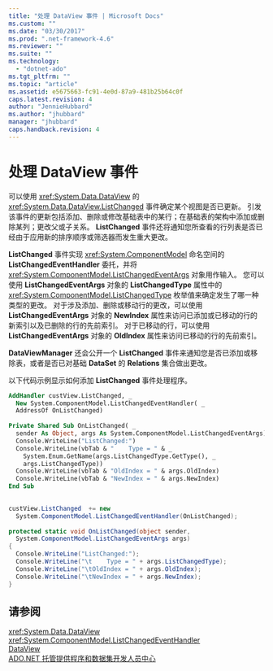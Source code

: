 ```yaml
---
title: "处理 DataView 事件 | Microsoft Docs"
ms.custom: ""
ms.date: "03/30/2017"
ms.prod: ".net-framework-4.6"
ms.reviewer: ""
ms.suite: ""
ms.technology: 
  - "dotnet-ado"
ms.tgt_pltfrm: ""
ms.topic: "article"
ms.assetid: e5675663-fc91-4e0d-87a9-481b25b64c0f
caps.latest.revision: 4
author: "JennieHubbard"
ms.author: "jhubbard"
manager: "jhubbard"
caps.handback.revision: 4
---
```

# 处理 DataView 事件
可以使用 <xref:System.Data.DataView> 的 <xref:System.Data.DataView.ListChanged> 事件确定某个视图是否已更新。  引发该事件的更新包括添加、删除或修改基础表中的某行；在基础表的架构中添加或删除某列；更改父或子关系。  **ListChanged** 事件还将通知您所查看的行列表是否已经由于应用新的排序顺序或筛选器而发生重大更改。  
  
 **ListChanged** 事件实现 <xref:System.ComponentModel> 命名空间的 **ListChangedEventHandler** 委托，并将 <xref:System.ComponentModel.ListChangedEventArgs> 对象用作输入。  您可以使用 **ListChangedEventArgs** 对象的 **ListChangedType** 属性中的 <xref:System.ComponentModel.ListChangedType> 枚举值来确定发生了哪一种类型的更改。  对于涉及添加、删除或移动行的更改，可以使用 **ListChangedEventArgs** 对象的 **NewIndex** 属性来访问已添加或已移动的行的新索引以及已删除的行的先前索引。  对于已移动的行，可以使用 **ListChangedEventArgs** 对象的 **OldIndex** 属性来访问已移动的行的先前索引。  
  
 **DataViewManager** 还会公开一个 **ListChanged** 事件来通知您是否已添加或移除表，或者是否已对基础 **DataSet** 的 **Relations** 集合做出更改。  
  
 以下代码示例显示如何添加 **ListChanged** 事件处理程序。  
  
```vb  
AddHandler custView.ListChanged, _  
  New System.ComponentModel.ListChangedEventHandler( _  
  AddressOf OnListChanged)  
  
Private Shared Sub OnListChanged( _  
  sender As Object, args As System.ComponentModel.ListChangedEventArgs)  
  Console.WriteLine("ListChanged:")  
  Console.WriteLine(vbTab & "    Type = " & _  
    System.Enum.GetName(args.ListChangedType.GetType(), _  
    args.ListChangedType))  
  Console.WriteLine(vbTab & "OldIndex = " & args.OldIndex)  
  Console.WriteLine(vbTab & "NewIndex = " & args.NewIndex)  
End Sub  
  
```  
  
```csharp  
custView.ListChanged  += new   
  System.ComponentModel.ListChangedEventHandler(OnListChanged);  
  
protected static void OnListChanged(object sender,   
  System.ComponentModel.ListChangedEventArgs args)  
{  
  Console.WriteLine("ListChanged:");  
  Console.WriteLine("\t    Type = " + args.ListChangedType);  
  Console.WriteLine("\tOldIndex = " + args.OldIndex);  
  Console.WriteLine("\tNewIndex = " + args.NewIndex);  
}  
```  
  
## 请参阅  
 <xref:System.Data.DataView>   
 <xref:System.ComponentModel.ListChangedEventHandler>   
 [DataView](../../../../../docs/framework/data/adonet/dataset-datatable-dataview/dataviews.md)   
 [ADO.NET 托管提供程序和数据集开发人员中心](http://go.microsoft.com/fwlink/?LinkId=217917)